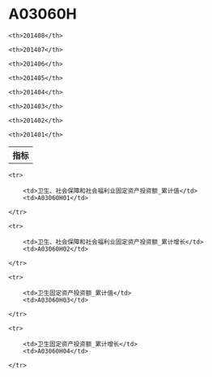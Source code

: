 A03060H
======


<table>

<tr>
    <th>指标</th>
    
    <th>201408</th>
    
    <th>201407</th>
    
    <th>201406</th>
    
    <th>201405</th>
    
    <th>201404</th>
    
    <th>201403</th>
    
    <th>201402</th>
    
    <th>201401</th>
    
</tr>



</table>

<table>
    
    <tr>

        <td>卫生、社会保障和社会福利业固定资产投资额_累计值</td>
        <td>A03060H01</td>

    </tr>
    
    <tr>

        <td>卫生、社会保障和社会福利业固定资产投资额_累计增长</td>
        <td>A03060H02</td>

    </tr>
    
    <tr>

        <td>卫生固定资产投资额_累计值</td>
        <td>A03060H03</td>

    </tr>
    
    <tr>

        <td>卫生固定资产投资额_累计增长</td>
        <td>A03060H04</td>

    </tr>
    
</table>